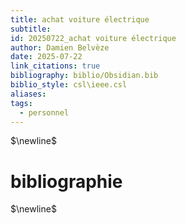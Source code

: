 ```yaml
---
title: achat voiture électrique
subtitle: 
id: 20250722_achat voiture électrique
author: Damien Belvèze
date: 2025-07-22
link_citations: true
bibliography: biblio/Obsidian.bib
biblio_style: csl\ieee.csl
aliases: 
tags:
  - personnel
---
```




$\newline$
# bibliographie
$\newline$







